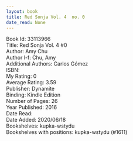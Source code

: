 ```yaml
---
layout: book
title: Red Sonja Vol. 4  no. 0
date_read: None
---
```


Book Id: 33113966<br />
Title: Red Sonja Vol. 4 #0<br />
Author: Amy Chu<br />
Author l-f: Chu, Amy<br />
Additional Authors: Carlos Gómez<br />
ISBN: <br />
My Rating: 0<br />
Average Rating: 3.59<br />
Publisher: Dynamite<br />
Binding: Kindle Edition<br />
Number of Pages: 26<br />
Year Published: 2016<br />
Date Read: <br />
Date Added: 2020/06/18<br />
Bookshelves: kupka-wstydu<br />
Bookshelves with positions: kupka-wstydu (#1611)<br />

